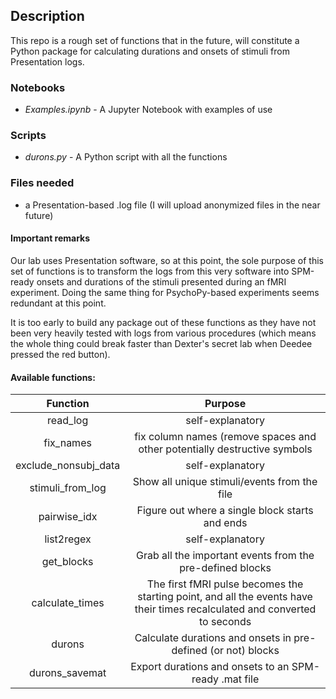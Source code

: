 ## Description
This repo is a rough set of functions that in the future, will constitute a Python package for calculating durations and onsets of stimuli from Presentation logs.

### Notebooks
* _Examples.ipynb_ - A Jupyter Notebook with examples of use

### Scripts
* _durons.py_ - A Python script with all the functions

### Files needed
* a Presentation-based .log file (I will upload anonymized files in the near future)

#### Important remarks

Our lab uses Presentation software, so at this point, the sole purpose of this set of functions is to transform the logs from this very software into SPM-ready onsets and durations of the stimuli presented during an fMRI experiment. Doing the same thing for PsychoPy-based experiments seems redundant at this point.

It is too early to build any package out of these functions as they have not been very heavily tested with logs from various procedures (which means the whole thing could break faster than Dexter's secret lab when Deedee pressed the red button).

#### Available functions:

| Function|Purpose| 
| :-------------:|:-------------:| 
| read_log|self-explanatory|
|fix_names|fix column names (remove spaces and other potentially destructive symbols|
|exclude_nonsubj_data|self-explanatory|
|stimuli_from_log|Show all unique stimuli/events from the file|
|pairwise_idx|Figure out where a single block starts and ends|
|list2regex|self-explanatory|
|get_blocks|Grab all the important events from the pre-defined blocks|
|calculate_times|The first fMRI pulse becomes the starting point, and all the events have their times recalculated and converted to seconds|
|durons|Calculate durations and onsets in pre-defined (or not) blocks|
|durons_savemat|Export durations and onsets to an SPM-ready .mat file|

